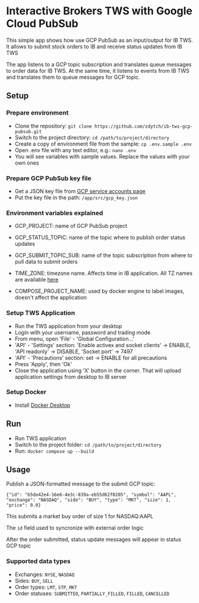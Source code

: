# Interactive Brokers TWS with Google Cloud PubSub
This simple app shows how use GCP PubSub as an input/output for IB TWS. 
It allows to submit stock orders to IB and receive status updates from IB TWS

The app listens to a GCP topic subscription and translates queue messages to order data for IB TWS. At the same time, it listens to events from IB TWS and translates them to queue messages for GCP topic.

## Setup

### Prepare environment
- Clone the repository: `git clone https://github.com/zdytch/ib-tws-gcp-pubsub.git`
- Switch to the project directory: `cd /path/to/project/directory`
- Create a copy of environment file from the sample: `cp .env.sample .env`
- Open .env file with any text editor, e.g.: `nano .env`
- You will see variables with sample values. Replace the values with your own ones

### Prepare GCP PubSub key file
- Get a JSON key file from [GCP service accounts page](https://console.cloud.google.com/iam-admin/serviceaccounts)
- Put the key file in the path: `/app/src/gcp_key.json`

### Environment variables explained
- GCP_PROJECT: name of GCP PubSub project
- GCP_STATUS_TOPIC: name of the topic where to publish order status updates
- GCP_SUBMIT_TOPIC_SUB: name of the topic subscription from where to pull data to submit orders

- TIME_ZONE: timezone name. Affects time in IB application. All TZ names are available [here](https://en.wikipedia.org/wiki/List_of_tz_database_time_zones)

- COMPOSE_PROJECT_NAME: used by docker engine to label images, doesn't affect the application

### Setup TWS Application
- Run the TWS application from your desktop
- Login with your username, password and trading mode
- From menu, open 'File' - 'Global Configuration...'
- 'API' - 'Settings' section: 'Enable activex and socket clients' -> ENABLE, 'API readonly' -> DISABLE, 'Socket port' -> 7497
- 'API' - 'Precautions' section: set -> ENABLE for all precautions
- Press 'Apply', then 'Ok'
- Close the application using 'X' button in the corner. That will upload application settings from desktop to IB server

### Setup Docker
- Install [Docker Desktop](https://www.docker.com/products/docker-desktop)

## Run
- Run TWS application
- Switch to the project folder: `cd /path/to/project/directory`
- Run: `docker compose up --build`

## Usage
Publish a JSON-formatted message to the submit GCP topic:
```
{"id": "b5de42e4-16e6-4e3c-839a-eb55d62f0205", "symbol": "AAPL", "exchange": "NASDAQ", "side": "BUY", "type": "MKT", "size": 1, "price": 0.0}
```
This submits a market buy order of size 1 for NASDAQ:AAPL

The `id` field used to syncronize with external order logic

After the order submitted, status update messages will appear in status GCP topic

### Supported data types
- Exchanges: `NYSE`, `NASDAQ`
- Sides: `BUY`, `SELL`
- Order types: `LMT`, `STP`, `MKT`
- Order statuses: `SUBMITTED`, `PARTIALLY_FILLED`, `FILLED`, `CANCELLED`
